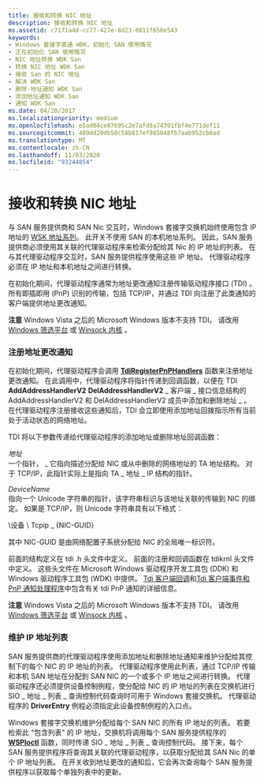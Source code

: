 ```yaml
---
title: 接收和转换 NIC 地址
description: 接收和转换 NIC 地址
ms.assetid: c7171a4d-cc77-427e-8d23-8811f650e543
keywords:
- Windows 套接字直通 WDK，初始化 SAN 使用情况
- 正在初始化 SAN 使用情况
- NIC 地址转换 WDK San
- 转换 NIC 地址 WDK San
- 接收 San 的 NIC 地址
- 解决 WDK San
- 删除-地址通知 WDK San
- 添加地址通知 WDK San
- 通知 WDK San
ms.date: 04/20/2017
ms.localizationpriority: medium
ms.openlocfilehash: e5ad04ce07695c2e7afd8a74391fbf4e771def11
ms.sourcegitcommit: 409dd20db50c58b817ef985048fb7aab952cb0ad
ms.translationtype: MT
ms.contentlocale: zh-CN
ms.lasthandoff: 11/03/2020
ms.locfileid: "93244854"
---
```

# <a name="receiving-and-translating-nic-addresses"></a>接收和转换 NIC 地址





与 SAN 服务提供商和 SAN Nic 交互时，Windows 套接字交换机始终使用包含 IP 地址的 [WSK 地址系列](ws2def-h.md)。 此开关不使用 SAN 的本机地址系列。 因此，SAN 服务提供商必须使用其关联的代理驱动程序来检索分配给其 Nic 的 IP 地址的列表。 在与其代理驱动程序交互时，SAN 服务提供程序使用这些 IP 地址。 代理驱动程序必须在 IP 地址和本机地址之间进行转换。

在初始化期间，代理驱动程序通常为地址更改通知注册传输驱动程序接口 (TDI) 。 所有即插即用 (PnP) 识别的传输，包括 TCP/IP，并通过 TDI 向注册了此类通知的客户端提供地址更改通知。

**注意**  Windows Vista 之后的 Microsoft Windows 版本不支持 TDI。 请改用 [Windows 筛选平台](/windows-hardware/drivers/ddi/_netvista/) 或 [Winsock 内核](/windows-hardware/drivers/ddi/_netvista/) 。

 

### <a name="registering-for-address-change-notification"></a>注册地址更改通知

在初始化期间，代理驱动程序会调用 [**TdiRegisterPnPHandlers**](/previous-versions/windows/hardware/network/ff565062(v=vs.85)) 函数来注册地址更改通知。 在此调用中，代理驱动程序将指针传递到回调函数，以便在 TDI **AddAddressHandlerV2** **DelAddressHandlerV2** \_ 客户端 \_ 接口信息结构的 AddAddressHandlerV2 和 DelAddressHandlerV2 成员中添加和删除地址 \_ 。 在代理驱动程序注册接收这些通知后，TDI 会立即使用添加地址回拨指示所有当前处于活动状态的网络地址。

TDI 将以下参数传递给代理驱动程序的添加地址或删除地址回调函数：

<a href="" id="address"></a>*地址*  
一个指针， \_ 它指向描述分配给 NIC 或从中删除的网络地址的 TA 地址结构。 对于 TCP/IP，此指针实际上是指向 TA \_ 地址 \_ IP 结构的指针。

<a href="" id="devicename"></a>*DeviceName*  
指向一个 Unicode 字符串的指针，该字符串标识与该地址关联的传输到 NIC 的绑定。 如果是 TCP/IP，则 Unicode 字符串具有以下格式：

\\设备 \\ Tcpip \_ {NIC-GUID}

其中 NIC-GUID 是由网络配置子系统分配给 NIC 的全局唯一标识符。

前面的结构定义在 tdi .h 头文件中定义。 前面的注册和回调函数在 tdikrnl 头文件中定义。 这些头文件在 Microsoft Windows 驱动程序开发工具包 (DDK) 和 Windows 驱动程序工具包 (WDK) 中提供。 [Tdi 客户端回调](/previous-versions/windows/hardware/network/ff565081(v=vs.85))和[Tdi 客户端事件和 PnP 通知处理程序](/previous-versions/windows/hardware/network/ff565082(v=vs.85))中包含有关 tdi PnP 通知的详细信息。

**注意**  Windows Vista 之后的 Microsoft Windows 版本不支持 TDI。 请改用 [Windows 筛选平台](/windows-hardware/drivers/ddi/_netvista/) 或 [Winsock 内核](/windows-hardware/drivers/ddi/_netvista/) 。

 

### <a name="maintaining-a-list-of-ip-addresses"></a>维护 IP 地址列表

SAN 服务提供商的代理驱动程序使用添加地址和删除地址通知来维护分配给其控制下的每个 NIC 的 IP 地址的列表。 代理驱动程序使用此列表，通过 TCP/IP 传输和本机 SAN 地址在分配到 SAN NIC 的一个或多个 IP 地址之间进行转换。 代理驱动程序还必须提供设备控制例程，使分配给 NIC 的 IP 地址的列表在交换机进行 SIO \_ 地址 \_ 列表 \_ 查询控制代码查询时可用于 Windows 套接交换机。 代理驱动程序的 **DriverEntry** 例程必须指定此设备控制例程的入口点。

Windows 套接字交换机维护分配给每个 SAN NIC 的所有 IP 地址的列表。 若要检索此 "包含列表" 的 IP 地址，交换机将调用每个 SAN 服务提供程序的 [**WSPIoctl**](/previous-versions/windows/hardware/network/ff566296(v=vs.85)) 函数，同时传递 SIO \_ 地址 \_ 列表 \_ 查询控制代码。 接下来，每个 SAN 服务提供程序将查询其关联的代理驱动程序，以获取分配给其 SAN Nic 的单个 IP 地址列表。 在开关收到地址更改的通知后，它会再次查询每个 SAN 服务提供程序以获取每个单独列表中的更新。

 

